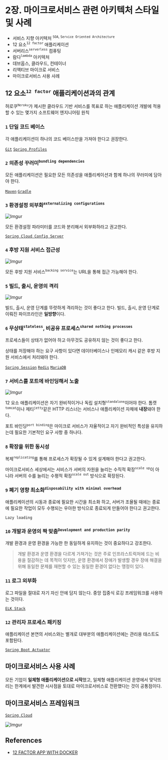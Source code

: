 # 2장. 마이크로서비스 관련 아키텍처 스타일 및 사례

* 서비스 지향 아키텍처 <sup>`SOA`, `Service Oriented Architecture`</sup>
* 12 요소<sup>`12 factor`</sup> 애플리케이션
* 서버리스<sup>`serverless`</sup> 컴퓨팅
* 람다<sup>`lambda`</sup> 아키텍처
* 데브옵스, 클라우드, 컨테이너
* 리액티브 마이크로 서비스
* 마이크로서비스 사용 사례

## 12 요소<sup>`12 factor`</sup> 애플리케이션과의 관계

허로쿠<sup>`Heroku`</sup>가 제시한 클라우드 기반 서비스를 목표로 하는 애플리케이션 개발에 적용할 수 있는 몇가지 소프트웨어 엔지니어링 원칙

### `1` 단일 코드 베이스

각 애플리케이션이 하나의 코드 베이스만을 가져야 한다고 권장한다.

[`Git`](https://git-scm.com/)
[`Spring Profiles`](https://docs.spring.io/spring-boot/docs/current/reference/html/boot-features-profiles.html)

### `2` 의존성 꾸러미<sup>`bundling dependencies`</sup>

모든 애플리케이션은 필요한 모든 의존성을 애플리케이션과 함께 하나의 꾸러미에 담아야 한다.

[`Maven`](https://maven.apache.org/)
[`Gradle`](https://gradle.org/)

### `3` 환경설정 외부화<sup>`externalizing configurations`</sup>

![Imgur](https://i.imgur.com/kqgZfGA.png)

모든 환경설정 파라미터를 코드와 분리해서 외부화하라고 권고한다.

[`Spring Cloud Config Server`](https://cloud.spring.io/spring-cloud-config/multi/multi__spring_cloud_config_server.html)

### `4` 후방 지원 서비스 접근성

![Imgur](https://i.imgur.com/tqToPSz.png)

모든 후방 지원 서비스<sup>`backing service`</sup>는 URL을 통해 접근 가능해야 한다.

### `5` 빌드, 출시, 운영의 격리

![Imgur](https://i.imgur.com/bgo6j1Q.png)

빌드, 출시, 운영 단계를 뚜렷하게 격리하는 것이 좋다고 한다. 빌드, 출시, 운영 단계로 이뤄진 파이프라인은 **일방향**이다.

### `6` 무상태<sup>`stateless`</sup>, 비공유 프로세스<sup>`shared nothing processes`</sup>

프로세스들이 상태가 없어야 하고 아무것도 공유하지 않는 것이 좋다고 한다.

상태를 저장해야 하는 요구 사항이 있다면 데이터베이스나 인메모리 캐시 같은 후방 지원 서비스에서 처리돼야 한다.

[`Spring Session`](https://spring.io/projects/spring-session)
[`Redis`](https://redis.io/)
[`MariaDB`](https://mariadb.org/)

### `7` 서비스를 포트에 바인딩해서 노출

![Imgur](https://i.imgur.com/GQCuUZk.png)

12 요소 애플리케이션은 자기 완비적이거나 독립 설치형<sup>`standalone`</sup>이어야 한다. 톰캣<sup>`tomcat`</sup>이나 제티<sup>`jetty`</sup>같은 HTTP 리스너는 서비스나 애플리케이션 자체에 **내장**돼야 한다.

포트 바인딩<sup>`port binding`</sup>은 마이크로 서비스가 자율적이고 자기 완비적인 특성을 유지하는데 필요한 기본적인 요구 사항 중 하나다. 

### `8` 확장을 위한 동시성

복제<sup>`replicating`</sup>를 통해 프로세스가 확장될 수 있게 설계해야 한다고 권고한다.

마이크로서비스 세상에서는 서비스가 서버의 자원을 늘리는 수직적 확장<sup>`scale up`</sup>이 아니라 서버의 수를 늘리는 수평적 확장<sup>`scale out`</sup> 방식으로 확장된다.

### `9` 폐기 영향 최소화<sup>`disposability with minimal overhead`</sup>

애플리케이션의 시동과 종료에 필요한 시간을 최소화 하고, 서버가 조욜될 때에는 종료에 필요한 작업이 모두 수행되는 우아한 방식으로 종료되게 만들어야 한다고 권고한다.

`Lazy loading`

### `10` 개발과 운영의 짝 맞춤<sup>`Development and production parity`</sup>

개발 환경과 운영 환경을 가능한 한 동일하게 유지하는 것이 중요하다고 강조한다.

> 개발 환경과 운영 환경을 다르게 가져가는 것은 주로 인프라스트럭처에 드는 비용을 절감하는 데 목적이 잇지만, 운영 환경에서 장애가 발생할 경우 장애 해결을 위해 동일한 문제를 재현할 수 있는 동일한 환경이 없다는 맹정이 있다.

### `11` 로그 외부화

로그 파일을 절대로 자기 자신 안에 담지 않는다. 중앙 집중식 로깅 프레임워크를 사용하는 것이다.

[`ELK Stack`](https://www.elastic.co/kr/what-is/elk-stack)

### `12` 관리자 프로세스 패키징

애플리케이션 본연의 서비스와는 별개로 대부분의 애플리케이션에는 관리용 태스트도 포함된다.

[`Spring Boot Actuator`](https://www.baeldung.com/spring-boot-actuators)

## 마이크로서비스 사용 사례

모든 기업이 **일체형 애플리케이션으로 시작**했고, 일체형 애플리케이션 운영에서 맞닥뜨리는 한계에서 발견한 시사점을 토대로 마이크로서비스로 전환했다는 것이 공통점이다.

## 마이크로서비스 프레임워크

[`Spring Cloud`](https://spring.io/projects/spring-cloud)

![Imgur](https://i.imgur.com/sDCVlPS.png)

## References

* [12 FACTOR APP WITH DOCKER](https://www.slideshare.net/SASTREEPTIK/12-factor-app-with-docker)
